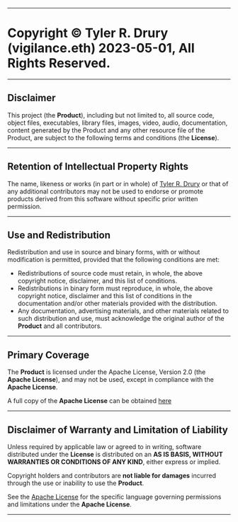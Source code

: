 ----------------------------------------------------------------

# Copyright © Tyler R. Drury (vigilance.eth) 2023-05-01, All Rights Reserved.
    
----------------------------------------------------------------

## Disclaimer

This project (the **Product**), including but not limited to,
all source code, object files, executables, library files,
images, video, audio, documentation, content generated by
the Product and any other resource file of the Product,
are subject to the following terms and conditions (the **License**).

----------------------------------------------------------------

## Retention of Intellectual Property Rights

The name, likeness or works (in part or in whole)
of [Tyler R. Drury](https://vigilance91.github.io/) or that of any additional contributors
may not be used to endorse or promote products derived
from this software without specific prior written permission.

----------------------------------------------------------------

## Use and Redistribution

Redistribution and use in source and binary forms,
with or without modification is permitted,
provided that the following conditions are met:

* Redistributions of source code must retain, in whole,
the above copyright notice, disclaimer, and this list of conditions.
* Redistributions in binary form must reproduce, in whole,
the above copyright notice, disclaimer
and this list of conditions in the documentation
and/or other materials provided with the distribution.
* Any documentation, advertising materials,
and other materials related to such distribution and use,
must acknowledge the original author of the **Product** and all contributors.


----------------------------------------------------------------

## Primary Coverage

The **Product** is licensed under the Apache License, Version 2.0 (the **Apache License**),
and may not be used, except in compliance with the **Apache License**.

A full copy of the **Apache License** can be obtained [here](http://www.apache.org/licenses/LICENSE-2.0)


----------------------------------------------------------------

## Disclaimer of Warranty and Limitation of Liability

Unless required by applicable law or agreed to in writing,
software distributed under the **License** is distributed on an
**AS IS BASIS, WITHOUT WARRANTIES OR CONDITIONS OF ANY KIND**,
either express or implied.

Copyright holders and contributors are **not liable for damages** incurred through the use or inability to use the **Product**.

See the [Apache License](http://www.apache.org/licenses/LICENSE-2.0) for the specific language governing permissions and
limitations under the **Apache License**.

----------------------------------------------------------------
